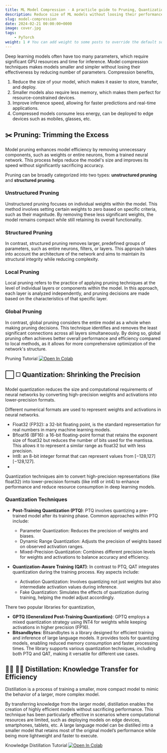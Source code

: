 ```yaml
---
title: ML Model Compression - A practicle guide to Pruning, Quantization and Distillation
description: Reduce size of ML models without loosing their performance and efficiency and improving inferences speed usng techniques such as Pruning, Quantization and Distillation.
slug: model-compression
date: 2024-02-21 00:00:00+0000
image: cover.jpg
tags:
    - PyTorch
weight: 1 # You can add weight to some posts to override the default sorting (date descending)
---
```


Deep learning models often have too many parameters, which require significant GPU resources and time for inference. Model compression techniques makes models smaller and simpler without losing their effectiveness by reducing number of parameters. Compression benefits,
1. Reduce the size of your model, which makes it easier to store, transfer, and deploy.
2. Smaller models also require less memory, which makes them perfect for resource-constrained devices. 
3. Improve inference speed, allowing for faster predictions and real-time applications.
4. Compressed models consume less energy, can be deployed to edge devices such as mobiles, glasses, etc.

## :scissors: Pruning: Trimming the Excess

Model pruning enhances model efficiency by removing unnecessary components, such as weights or entire neurons, from a trained neural network. This process helps reduce the model's size and improves its speed without significantly sacrificing accuracy.

Pruning can be broadly categorized into two types: **unstructured pruning** and **structured pruning**.

### Unstructured Pruning

Unstructured pruning focuses on individual weights within the model. This method involves setting certain weights to zero based on specific criteria, such as their magnitude. By removing these less significant weights, the model remains compact while still retaining its overall functionality. 

### Structured Pruning

In contrast, structured pruning removes larger, predefined groups of parameters, such as entire neurons, filters, or layers. This approach takes into account the architecture of the network and aims to maintain its structural integrity while reducing complexity. 

### Local Pruning
Local pruning refers to the practice of applying pruning techniques at the level of individual layers or components within the model. In this approach, each layer is analyzed independently, and pruning decisions are made based on the characteristics of that specific layer. 

### Global Pruning
In contrast, global pruning considers the entire model as a whole when making pruning decisions. This technique identifies and removes the least significant connections across all layers simultaneously. By doing so, global pruning often achieves better overall performance and efficiency compared to local methods, as it allows for more comprehensive optimization of the network's structure.

Pruning Tutorial [<img src="https://colab.research.google.com/assets/colab-badge.svg" alt="Open In Colab">](https://colab.research.google.com/github/pytorch/tutorials/blob/gh-pages/_downloads/7126bf7beed4c4c3a05bcc2dac8baa3c/pruning_tutorial.ipynb)

## :white_large_square: :white_medium_square: Quantization: Shrinking the Precision

Model quantization reduces the size and computational requirements of neural networks by converting high-precision weights and activations into lower-precision formats.

Different numerical formats are used to represent weights and activations in neural networks. 
- Float32 (FP32): a 32-bit floating point, is the standard representation for real numbers in many machine learning models.
- Bfloat16 (BF16): a 16-bit floating-point format that retains the exponent size of float32 but reduces the number of bits used for the mantissa. This allows it to represent a similar range as float32 but with less precision.
- Int8: an 8-bit integer format that can represent values from [−128,127][−128,127].
- 
Quantization techniques aim to convert high-precision representations (like float32) into lower-precision formats (like int8 or int4) to enhance performance and reduce resource consumption in deep learning models. 

### Quantization Techniques
- **Post-Training Quantization (PTQ)**: PTQ involves quantizing a pre-trained model after its training phase. Common approaches within PTQ include:
    - Parameter Quantization: Reduces the precision of weights and biases.
    - Dynamic Range Quantization: Adjusts the precision of weights based on observed activation ranges.
    - Mixed-Precision Quantization: Combines different precision levels for weights and activations to balance accuracy and efficiency.

- **Quantization-Aware Training (QAT)**: In contrast to PTQ, QAT integrates quantization during the training process. Key aspects include:
    - Activation Quantization: Involves quantizing not just weights but also intermediate activation values during inference.
    - Fake Quantization: Simulates the effects of quantization during training, helping the model adjust accordingly.

There two popular libraries for quantization,

- **GPTQ (Generalized Post-Training Quantization)**: GPTQ employs a mixed quantization strategy using INT4 for weights while keeping activations in higher precision (FP16). 
- **Bitsandbytes**: Bitsandbytes is a library designed for efficient training and inference of large language models. It provides tools for quantizing models, enabling reduced memory consumption and faster processing times. The library supports various quantization techniques, including both PTQ and QAT, making it versatile for different use cases.

## :woman_teacher: :man_student: Distillation: Knowledge Transfer for Efficiency

Distillation is a process of training a smaller, more compact model to mimic the behavior of a larger, more complex model. 

By transferring knowledge from the larger model, distillation enables the creation of highly efficient models without sacrificing performance. This technique has been particularly effective in scenarios where computational resources are limited, such as deploying models on edge devices, smartphones, tablets, etc. A large language model can be distilled into a smaller model that retains most of the original model’s performance while being more lightweight and faster to execute.

Knowledge Distillation Tutorial [<img src="https://colab.research.google.com/assets/colab-badge.svg" alt="Open In Colab">](https://colab.research.google.com/github/pytorch/tutorials/blob/gh-pages/_downloads/a19d8941b0ebb13c102e41c7e24bc5fb/knowledge_distillation_tutorial.ipynb)
